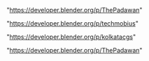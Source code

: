 "https://developer.blender.org/p/ThePadawan"

 
"https://developer.blender.org/p/techmobius"


"https://developer.blender.org/p/kolkatacgs"


"https://developer.blender.org/p/ThePadawan"


 
